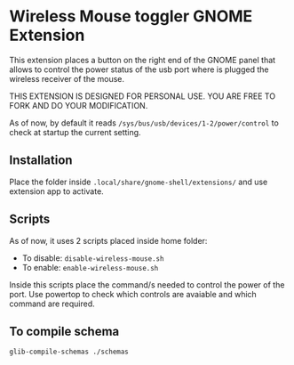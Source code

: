# Wireless Mouse toggler GNOME Extension

This extension places a button on the right end of the GNOME panel that allows to control the power status of the usb port where is plugged the wireless receiver of the mouse.

THIS EXTENSION IS DESIGNED FOR PERSONAL USE. YOU ARE FREE TO FORK AND DO YOUR MODIFICATION.

As of now, by default it reads ```/sys/bus/usb/devices/1-2/power/control``` to check at startup the current setting.

## Installation
Place the folder inside ```.local/share/gnome-shell/extensions/``` and use extension app to activate.

## Scripts
As of now, it uses 2 scripts placed inside home folder:
+ To disable: ```disable-wireless-mouse.sh```
+ To enable: ```enable-wireless-mouse.sh```

Inside this scripts place the command/s needed to control the power of the port. Use powertop to check which controls are avaiable and which command are required. 

## To compile schema
```glib-compile-schemas ./schemas```